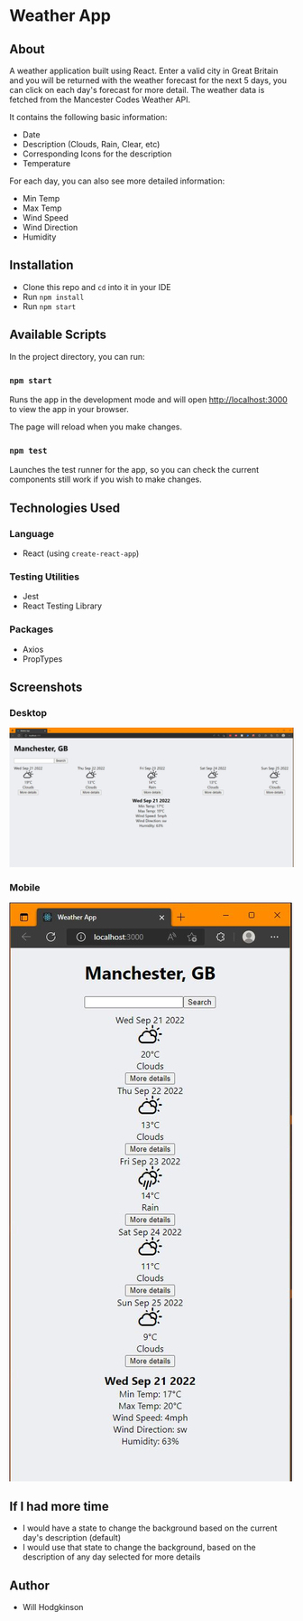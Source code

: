 # Weather App

## About

A weather application built using React. Enter a valid city in Great Britain and you will be returned with the weather forecast for the next 5 days, you can click on each day's forecast for more detail. The weather data is fetched from the Mancester Codes Weather API.

It contains the following basic information:

- Date
- Description (Clouds, Rain, Clear, etc)
- Corresponding Icons for the description
- Temperature

For each day, you can also see more detailed information:

- Min Temp
- Max Temp
- Wind Speed
- Wind Direction
- Humidity

## Installation

- Clone this repo and `cd` into it in your IDE
- Run `npm install`
- Run `npm start`

## Available Scripts

In the project directory, you can run:

### `npm start`

Runs the app in the development mode and will open [http://localhost:3000](http://localhost:3000) to view the app in your browser.

The page will reload when you make changes.

### `npm test`

Launches the test runner for the app, so you can check the current components still work if you wish to make changes.

## Technologies Used

### Language

- React (using `create-react-app`)

### Testing Utilities

- Jest
- React Testing Library

### Packages

- Axios
- PropTypes

## Screenshots

### Desktop

![Desktop_Image](Desktop-Weather-App.JPG)

### Mobile

![Mobile_Image](Mobile-Weather-App.JPG)

## If I had more time

- I would have a state to change the background based on the current day's description (default)
- I would use that state to change the background, based on the description of any day selected for more details

## Author

- Will Hodgkinson
